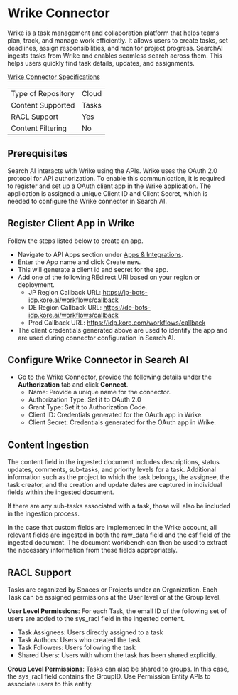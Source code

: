 # Wrike Connector

Wrike is a task management and collaboration platform that helps teams plan, track, and manage work efficiently. It allows users to create tasks, set deadlines, assign responsibilities, and monitor project progress. SearchAI ingests tasks from Wrike and enables seamless search across them. This helps users quickly find task details, updates, and assignments.

<span style="text-decoration:underline;">Wrike Connector Specifications</span>


<table>
  <tr>
   <td>Type of Repository 
   </td>
   <td>Cloud
   </td>
  </tr>
  <tr>
   <td>Content Supported
   </td>
   <td>Tasks
   </td>
  </tr>
  <tr>
   <td>RACL Support
   </td>
   <td>Yes
   </td>
  </tr>
  <tr>
   <td>Content Filtering
   </td>
   <td>No
   </td>
  </tr>
</table>



## Prerequisites

Search AI interacts with Wrike using the APIs. Wrike uses the OAuth 2.0 protocol for API authorization. To enable this communication, it is required to register and set up a OAuth client app in the Wrike application. The application is assigned a unique Client ID and Client Secret, which is needed to configure the Wrike connector in Search AI. 


## Register Client App in Wrike

Follow the steps listed below to create an app. 


* Navigate to API Apps section under [Apps & Integrations](https://www.wrike.com/frontend/apps/index.html#/api).
* Enter the App name and click Create new. 
* This will generate a client id and secret for the app. 
* Add one of the following REdirect URI based on your region or deployment. 
    * JP Region Callback URL: https://jp-bots-idp.kore.ai/workflows/callback
    * DE Region Callback URL: https://de-bots-idp.kore.ai/workflows/callback
    * Prod Callback URL: https://idp.kore.com/workflows/callback
* The client credentials generated above are used to identify the app and are used during connector configuration in Search AI. 


## Configure Wrike Connector in Search AI


* Go to the Wrike Connector, provide the following details under the **Authorization** tab and click **Connect**. 
    * Name: Provide a unique name for the connector. 
    * Authorization Type: Set it to OAuth 2.0
    * Grant Type: Set it to Authorization Code. 
    * Client ID: Credentials generated for the OAuth app in Wrike. 
    * Client Secret: Credentials generated for the OAuth app in Wrike.


## Content Ingestion

The content field in the ingested document includes descriptions, status updates, comments, sub-tasks, and priority levels for a task. Additional information such as the project to which the task belongs, the assignee, the task creator, and the creation and update dates are captured in individual fields within the ingested document. 

If there are any sub-tasks associated with a task, those will also be included in the ingestion process. 

In the case that custom fields are implemented in the Wrike account, all relevant fields are ingested in both the raw_data field and the csf field of the ingested document. The document workbench can then be used to extract the necessary information from these fields appropriately.


## RACL Support

Tasks are organized by Spaces or Projects under an Organization. Each Task can be assigned permissions at the User level or at the Group level. 

**User Level Permissions**: For each Task, the email ID of the following set of users are added to the sys_racl field in the ingested content. 



* Task Assignees: Users directly assigned to a task
* Task Authors: Users who created the task
* Task Followers: Users following the task
* Shared Users: Users with whom the task has been shared explicitly. 

**Group Level Permissions**: Tasks can also be shared to groups. In this case, the sys_racl field contains the GroupID. Use Permission Entity APIs to associate users to this entity. 
